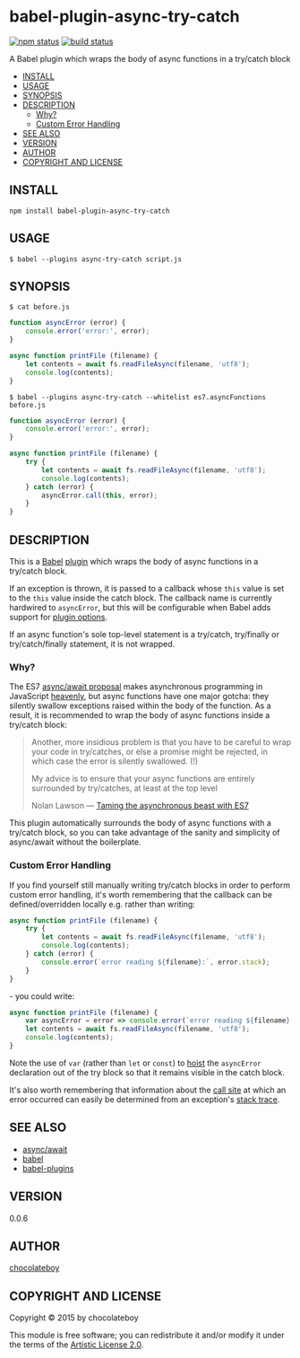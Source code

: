 # babel-plugin-async-try-catch

[![npm status](http://img.shields.io/npm/v/babel-plugin-async-try-catch.svg)](https://www.npmjs.org/package/babel-plugin-async-try-catch)
[![build status](https://secure.travis-ci.org/chocolateboy/babel-plugin-async-try-catch.svg)](http://travis-ci.org/chocolateboy/babel-plugin-async-try-catch)

A Babel plugin which wraps the body of async functions in a try/catch block

- [INSTALL](#install)
- [USAGE](#usage)
- [SYNOPSIS](#synopsis)
- [DESCRIPTION](#description)
  - [Why?](#why)
  - [Custom Error Handling](#custom-error-handling)
- [SEE ALSO](#see-also)
- [VERSION](#version)
- [AUTHOR](#author)
- [COPYRIGHT AND LICENSE](#copyright-and-license)

## INSTALL

    npm install babel-plugin-async-try-catch

## USAGE

```
$ babel --plugins async-try-catch script.js
```

## SYNOPSIS

`$ cat before.js`

```javascript
function asyncError (error) {
    console.error('error:', error);
}

async function printFile (filename) {
    let contents = await fs.readFileAsync(filename, 'utf8');
    console.log(contents);
}
```

`$ babel --plugins async-try-catch --whitelist es7.asyncFunctions before.js`

```javascript
function asyncError (error) {
    console.error('error:', error);
}

async function printFile (filename) {
    try {
        let contents = await fs.readFileAsync(filename, 'utf8');
        console.log(contents);
    } catch (error) {
        asyncError.call(this, error);
    }
}
```

## DESCRIPTION

This is a [Babel](https://babeljs.io/) [plugin](https://babeljs.io/docs/advanced/plugins/)
which wraps the body of async functions in a try/catch block.

If an exception is thrown, it is passed to a callback whose `this` value is set
to the `this` value inside the catch block. The callback name is currently hardwired to
`asyncError`, but this will be configurable when Babel adds support for
[plugin options](https://github.com/babel/babel/issues/1833).

If an async function's sole top-level statement is a try/catch, try/finally or try/catch/finally
statement, it is not wrapped.

### Why?

The ES7 [async/await proposal](https://tc39.github.io/ecmascript-asyncawait/)
makes asynchronous programming in JavaScript [heavenly](https://jakearchibald.com/2014/es7-async-functions/),
but async functions have one major gotcha: they silently swallow exceptions
raised within the body of the function. As a result, it is recommended to wrap the body
of async functions inside a try/catch block:

> Another, more insidious problem is that you have to be careful to wrap your code in try/catches,
> or else a promise might be rejected, in which case the error is silently swallowed. (!)
>
> My advice is to ensure that your async functions are entirely surrounded by try/catches, at least
> at the top level
>
> Nolan Lawson — [Taming the asynchronous beast with ES7](http://pouchdb.com/2015/03/05/taming-the-async-beast-with-es7.html)

This plugin automatically surrounds the body of async functions with a try/catch block,
so you can take advantage of the sanity and simplicity of async/await without the boilerplate.

### Custom Error Handling

If you find yourself still manually writing try/catch blocks in order to perform custom error handling, it's worth
remembering that the callback can be defined/overridden locally e.g. rather than writing:

```javascript
async function printFile (filename) {
    try {
        let contents = await fs.readFileAsync(filename, 'utf8');
        console.log(contents);
    } catch (error) {
        console.error(`error reading ${filename}:`, error.stack);
    }
}
```

\- you could write:

```javascript
async function printFile (filename) {
    var asyncError = error => console.error(`error reading ${filename}:`, error.stack);
    let contents = await fs.readFileAsync(filename, 'utf8');
    console.log(contents);
}
```

Note the use of `var` (rather than `let` or `const`) to
[hoist](https://developer.mozilla.org/en-US/docs/Web/JavaScript/Reference/Statements/var#var_hoisting)
the `asyncError` declaration out of the try block so that it remains visible in the catch block.

It's also worth remembering that information about the [call site](https://github.com/stacktracejs/stackframe)
at which an error occurred can easily be determined from an exception's
[stack trace](https://github.com/stacktracejs/stacktrace.js#stacktracefromerrorerror-optional-options--promisearraystackframe).

## SEE ALSO

* [async/await](https://tc39.github.io/ecmascript-asyncawait/)
* [babel](https://babeljs.io/)
* [babel-plugins](https://babeljs.io/docs/advanced/plugins/)

## VERSION

0.0.6

## AUTHOR

[chocolateboy](mailto:chocolate@cpan.org)

## COPYRIGHT AND LICENSE

Copyright © 2015 by chocolateboy

This module is free software; you can redistribute it and/or modify it under the
terms of the [Artistic License 2.0](http://www.opensource.org/licenses/artistic-license-2.0.php).
